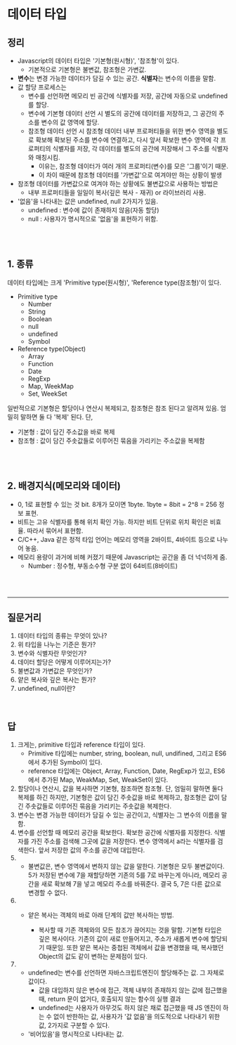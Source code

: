# 데이터 타입

## 정리
- Javascript의 데이터 타입은 '기본형(원시형)', '참조형'이 있다.
	- 기본적으로 기본형은 불변값, 참조형은 가변값.
- **변수**는 변경 가능한 데이터가 담길 수 있는 공간. **식별자**는 변수의 이름을 말함.
- 값 할당 프로세스는 
	- 변수를 선언하면 메모리 빈 공간에 식별자를 저장, 공간에 자동으로 undefined를 할당.
	- 변수에 기본형 데이터 선언 시 별도의 공간에 데이터를 저장하고, 그 공간의 주소를 변수의 값 영역에 할당.
	- 참조형 데이터 선언 시 참조형 데이터 내부 프로퍼티들을 위한 변수 영역을 별도로 확보해 확보된 주소를 변수에 연결하고, 다시 앞서 확보한 변수 영역에 각 프로퍼티의 식별자를 저장, 각 데이터를 별도의 공간에 저장해서 그 주소를 식별자와 매칭시킴.
		- 이유는, 참조형 데이터가 여러 개의 프로퍼티(변수)를 모은 '그룹'이기 때문.
		- 이 차이 때문에 참조형 데이터를 '가변값'으로 여겨야만 하는 상황이 발생
- 참조형 데이터를 가변값으로 여겨야 하는 상황에도 불변값으로 사용하는 방법은
	- 내부 프로퍼티들을 일일이 복사(깊은 복사 - 재귀) or 라이브러리 사용.
- '없음'을 나타내는 값은 undefined, null 2가지가 있음.
	- undefined : 변수에 값이 존재하지 않음(자동 할당)
	- null : 사용자가 명시적으로 '없음'을 표현하기 위함.

<br/>
<br/>

## 1. 종류

데이터 타입에는 크게 'Primitive type(원시형)', 'Reference type(참조형)'이 있다.
- Primitive type
	- Number
	- String
	- Boolean
	- null
	- undefined
	- Symbol
- Reference type(Object)
	- Array
	- Function
	- Date
	- RegExp
	- Map, WeekMap
	- Set, WeekSet

일반적으로 기본형은 할당이나 연산시 복제되고, 참조형은 참조 된다고 알려져 있음. 엄밀히 말하면 둘 다 '복제' 된다. 단,
- 기본형 : 값이 담긴 주소값을 바로 복제
- 참조형 : 값이 담긴 주솟값들로 이루어진 묶음을 가리키는 주소값을 복제함

<br/>
<br/>

## 2. 배경지식(메모리와 데이터)
- 0, 1로 표현할 수 있는 것 bit. 8개가 모이면 1byte. 1byte = 8bit = 2^8 = 256 정보 표현.
- 비트는 고유 식별자를 통해 위치 확인 가능. 하지만 비트 단위로 위치 확인은 비효율. 따라서 묶어서 표현함.
- C/C++, Java 같은 정적 타입 언어는 메모리 영역을 2바이트, 4바이트 등으로 나누어 놓음.
- 메모리 용량이 과거에 비해 커졌기 때문에 Javascript는 공간을 좀 더 넉넉하게 줌.
	- Number : 정수형, 부동소수형 구분 없이 64비트(8바이트)


<br/>
<br/>

---

## 질문거리
1. 데이터 타입의 종류는 무엇이 있나?
2. 위 타입을 나누는 기준은 뭔가?
3. 변수와 식별자란 무엇인가?
4. 데이터 할당은 어떻게 이루어지는가?
5. 불변값과 가변값은 무엇인가?
6. 얕은 복사와 깊은 복사는 뭔가?
7. undefined, null이란?


<br/>


## 답
1. 크게는, primitive 타입과 reference 타입이 있다.
	- Primitive 타입에는 number, string, boolean, null, undifined, 그리고 ES6에서 추가된 Symbol이 있다.
	- reference 타입에는 Object, Array, Function, Date, RegExp가 있고, ES6에서 추가된 Map, WeakMap, Set, WeakSet이 있다.
2. 할당이나 연산시, 값을 복사하면 기본형, 참조하면 참조형.
	단, 엄밀히 말하면 둘다 복제를 하긴 하지만, 기본형은 값이 담긴 주솟값을 바로 복제하고, 참조형은 값이 담긴 주솟값들로 이루어진 묶음을 가리키는 주솟값을 복제한다.
3. 변수는 변경 가능한 데이터가 담길 수 있는 공간이고, 식별자는 그 변수의 이름을 말함.
4. 변수를 선언할 때 메모리 공간을 확보한다. 확보한 공간에 식별자를 지정한다. 식별자를 가진 주소를 검색해 그곳에 값을 저장한다. 변수 영역에서 a라는 식별자를 검색한다. 앞서 저장한 값의 주소를 공간에 대입한다.
5. 
	- 불변값은, 변수 영역에서 변하지 않는 값을 말한다. 기본형은 모두 불변값이다. 5가 저장된 변수에 7을 재할당하면 기존의 5를 7로 바꾸는게 아니라, 메모리 공간을 새로 확보해 7을 넣고 메모리 주소를 바꿔준다. 결국 5, 7은 다른 값으로 변경할 수 없다.
6. 
	- 얕은 복사는 객체의 바로 아래 단계의 값만 복사하는 방법.

		- 복사할 때 기존 객체와의 모든 참조가 끊어지는 것을 말함.
기본형 타입은 깊은 복사이다. 기존의 값이 새로 만들어지고, 주소가 새롭게 변수에 할당되기 때문임. 또한 얕은 복사는 중첩된 객체에서 값을 변경했을 때, 복사했던 Object의 값도 같이 변하는 문제점이 있다.
7. 
	- undefined는 변수를 선언하면 자바스크립트엔진이 할당해주는 값. 그 자체로 값이다.
		- 값을 대입하지 않은 변수에 접근, 객체 내부의 존재하지 않는 값에 접근했을 때, return 문이 없거다, 호출되지 않는 함수의 실행 결과
		- undefined는 사용자가 아무것도 하지 않은 채로 접근했을 때 JS 엔진이 하는 수 없이 반한하는 값, 사용자가 '값 없음'을 의도적으로 나타내기 위한 값, 2가지로 구분할 수 있다.
	- '비어있음'을 명시적으로 나타내는 값.
